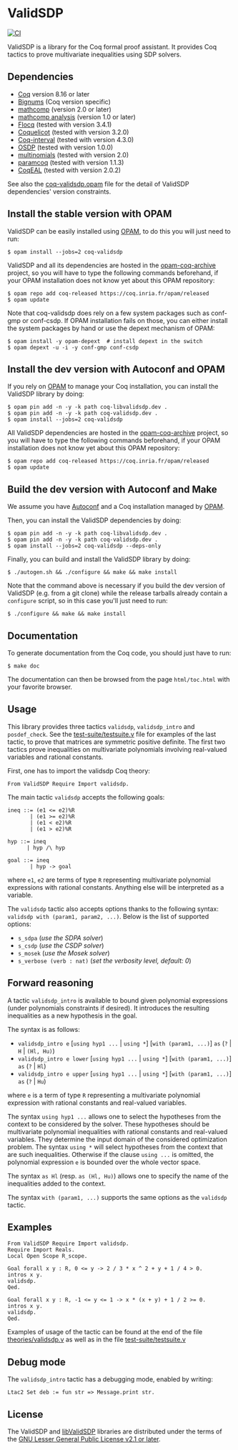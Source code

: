 ValidSDP
========

[![CI](https://github.com/validsdp/validsdp/workflows/CI/badge.svg?branch=master)](https://github.com/validsdp/validsdp/actions?query=workflow%3ACI)

ValidSDP is a library for the Coq formal proof assistant.  It provides
Coq tactics to prove multivariate inequalities using SDP solvers.

Dependencies
------------

- [Coq](https://coq.inria.fr) version 8.16 or later
- [Bignums](https://github.com/coq/bignums) (Coq version specific)
- [mathcomp](https://math-comp.github.io/math-comp/) (version 2.0 or later)
- [mathcomp analysis](https://github.com/math-comp/analysis/) (version 1.0 or later)
- [Flocq](http://flocq.gforge.inria.fr/) (tested with version 3.4.1)
- [Coquelicot](http://coquelicot.saclay.inria.fr/) (tested with version 3.2.0)
- [Coq-interval](http://coq-interval.gforge.inria.fr/) (tested with version 4.3.0)
- [OSDP](https://github.com/Embedded-SW-VnV/osdp) (tested with version 1.0.0)
- [multinomials](https://github.com/math-comp/multinomials) (tested with version 2.0)
- [paramcoq](https://github.com/coq-community/paramcoq) (tested with version 1.1.3)
- [CoqEAL](https://github.com/CoqEAL/CoqEAL) (tested with version 2.0.2)

See also the [coq-validsdp.opam](./coq-validsdp.opam) file for the
detail of ValidSDP dependencies' version constraints.

Install the stable version with OPAM
------------------------------------

ValidSDP can be easily installed using [OPAM](https://opam.ocaml.org),
to do this you will just need to run:

    $ opam install --jobs=2 coq-validsdp

ValidSDP and all its dependencies are hosted in the
[opam-coq-archive](https://github.com/coq/opam-coq-archive) project,
so you will have to type the following commands beforehand, if your
OPAM installation does not know yet about this OPAM repository:

    $ opam repo add coq-released https://coq.inria.fr/opam/released
    $ opam update

Note that coq-validsdp does rely on a few system packages such as
conf-gmp or conf-csdp. If OPAM installation fails on those, you can
either install the system packages by hand or use the depext mechanism
of OPAM:

    $ opam install -y opam-depext  # install depext in the switch
    $ opam depext -u -i -y conf-gmp conf-csdp

Install the dev version with Autoconf and OPAM
----------------------------------------------

If you rely on [OPAM](https://opam.ocaml.org) to manage your Coq
installation, you can install the ValidSDP library by doing:

    $ opam pin add -n -y -k path coq-libvalidsdp.dev .
    $ opam pin add -n -y -k path coq-validsdp.dev .
    $ opam install --jobs=2 coq-validsdp

All ValidSDP dependencies are hosted in the
[opam-coq-archive](https://github.com/coq/opam-coq-archive) project,
so you will have to type the following commands beforehand, if your
OPAM installation does not know yet about this OPAM repository:

    $ opam repo add coq-released https://coq.inria.fr/opam/released
    $ opam update

Build the dev version with Autoconf and Make
--------------------------------------------

We assume you have [Autoconf](https://www.gnu.org/software/autoconf/)
and a Coq installation managed by [OPAM](https://opam.ocaml.org).

Then, you can install the ValidSDP dependencies by doing:

    $ opam pin add -n -y -k path coq-libvalidsdp.dev .
    $ opam pin add -n -y -k path coq-validsdp.dev .
    $ opam install --jobs=2 coq-validsdp --deps-only

Finally, you can build and install the ValidSDP library by doing:

    $ ./autogen.sh && ./configure && make && make install

Note that the command above is necessary if you build the dev version
of ValidSDP (e.g. from a git clone) while the release tarballs already
contain a `configure` script, so in this case you'll just need to run:

    $ ./configure && make && make install

Documentation
-------------

To generate documentation from the Coq code, you should just have to
run:

    $ make doc

The documentation can then be browsed from the page `html/toc.html`
with your favorite browser.

Usage
-----

This library provides three tactics `validsdp`, `validsdp_intro` and
`posdef_check`. See the
[test-suite/testsuite.v](./test-suite/testsuite.v) file for examples
of the last tactic, to prove that matrices are symmetric positive
definite. The first two tactics prove inequalities on multivariate
polynomials involving real-valued variables and rational constants.

First, one has to import the validsdp Coq theory:

    From ValidSDP Require Import validsdp.

The main tactic `validsdp` accepts the following goals:

    ineq ::= (e1 <= e2)%R
           | (e1 >= e2)%R
           | (e1 < e2)%R
           | (e1 > e2)%R
    
    hyp ::= ineq
          | hyp /\ hyp
    
    goal ::= ineq
           | hyp -> goal

where `e1`, `e2` are terms of type `R` representing multivariate
polynomial expressions with rational constants. Anything else will be
interpreted as a variable.

The `validsdp` tactic also accepts options thanks to the following
syntax: `validsdp with (param1, param2, ...)`. Below is the list of
supported options:

- `s_sdpa` (*use the SDPA solver*)
- `s_csdp` (*use the CSDP solver*)
- `s_mosek` (*use the Mosek solver*)
- `s_verbose (verb : nat)` (*set the verbosity level, default: 0*)

Forward reasoning
-----------------

A tactic `validsdp_intro` is available to bound given polynomial
expressions (under polynomials constraints if desired). It introduces
the resulting inequalities as a new hypothesis in the goal.

The syntax is as follows:

- `validsdp_intro e` [`using hyp1 ...` | `using *`] [`with (param1, ...)`] `as` (`?` | `H` | `(Hl, Hu)`)
- `validsdp_intro e lower` [`using hyp1 ...` | `using *`] [`with (param1, ...)`] `as` (`?` | `Hl`)
- `validsdp_intro e upper` [`using hyp1 ...` | `using *`] [`with (param1, ...)`] `as` (`?` | `Hu`)

where `e` is a term of type `R` representing a multivariate polynomial
expression with rational constants and real-valued variables.

The syntax `using hyp1 ...` allows one to select the hypotheses
from the context to be considered by the solver. These hypotheses
should be multivariate polynomial inequalities with rational constants
and real-valued variables. They determine the input domain of the
considered optimization problem. The syntax `using *` will select
hypotheses from the context that are such inequalities. Otherwise
if the clause `using ...` is omitted, the polynomial expression `e` is
bounded over the whole vector space.

The syntax `as Hl` (resp. `as (Hl, Hu)`) allows one to specify the
name of the inequalities added to the context. 

The syntax `with (param1, ...)` supports the same options as the
`validsdp` tactic.

Examples
--------

    From ValidSDP Require Import validsdp.
    Require Import Reals.
    Local Open Scope R_scope.
    
    Goal forall x y : R, 0 <= y -> 2 / 3 * x ^ 2 + y + 1 / 4 > 0.
    intros x y.
    validsdp.
    Qed.
    
    Goal forall x y : R, -1 <= y <= 1 -> x * (x + y) + 1 / 2 >= 0.
    intros x y.
    validsdp.
    Qed.


Examples of usage of the tactic can be found at the end of the file
[theories/validsdp.v](./theories/validsdp.v) as well as in the file
[test-suite/testsuite.v](./test-suite/testsuite.v)

Debug mode
----------

The `validsdp_intro` tactic has a debugging mode, enabled by writing:

```coq
Ltac2 Set deb := fun str => Message.print str.
```

License
-------

The ValidSDP and [libValidSDP](./libvalidsdp/) libraries are distributed under
the terms of the [GNU Lesser General Public License v2.1 or later](./LICENSE).
